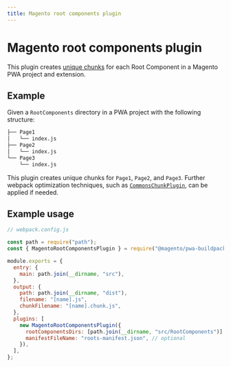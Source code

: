 ```yaml
---
title: Magento root components plugin
---
```


# Magento root components plugin

This plugin creates [unique chunks][] for each Root Component in a Magento PWA project and extension.

[unique chunks]: https://webpack.js.org/guides/code-splitting/

## Example

Given a `RootComponents` directory in a PWA project with the following structure:

```sh
├── Page1
│   └── index.js
├── Page2
│   └── index.js
└── Page3
    └── index.js
```

This plugin creates unique chunks for `Page1`, `Page2`, and `Page3`.
Further webpack optimization techniques, such as [`CommonsChunkPlugin`][], can be applied if needed.

[`commonschunkplugin`]: https://webpack.js.org/plugins/commons-chunk-plugin/

## Example usage

```javascript
// webpack.config.js

const path = require("path");
const { MagentoRootComponentsPlugin } = require("@magento/pwa-buildpack");

module.exports = {
  entry: {
    main: path.join(__dirname, "src"),
  },
  output: {
    path: path.join(__dirname, "dist"),
    filename: "[name].js",
    chunkFilename: "[name].chunk.js",
  },
  plugins: [
    new MagentoRootComponentsPlugin({
      rootComponentsDirs: [path.join(__dirname, "src/RootComponents")], // optional
      manifestFileName: "roots-manifest.json", // optional
    }),
  ],
};
```
